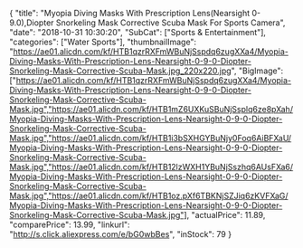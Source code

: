 {
	"title": "Myopia Diving Masks With Prescription Lens(Nearsight 0-9.0),Diopter Snorkeling Mask Corrective Scuba Mask For Sports Camera",
	"date": "2018-10-31 10:30:20",
	"SubCat": ["Sports & Entertainment"],
	"categories": ["Water Sports"],
	"thumbnailImage": "https://ae01.alicdn.com/kf/HTB1qzrRXFmWBuNjSspdq6zugXXa4/Myopia-Diving-Masks-With-Prescription-Lens-Nearsight-0-9-0-Diopter-Snorkeling-Mask-Corrective-Scuba-Mask.jpg_220x220.jpg",
	"BigImage": ["https://ae01.alicdn.com/kf/HTB1qzrRXFmWBuNjSspdq6zugXXa4/Myopia-Diving-Masks-With-Prescription-Lens-Nearsight-0-9-0-Diopter-Snorkeling-Mask-Corrective-Scuba-Mask.jpg","https://ae01.alicdn.com/kf/HTB1mZ6UXKuSBuNjSsplq6ze8pXah/Myopia-Diving-Masks-With-Prescription-Lens-Nearsight-0-9-0-Diopter-Snorkeling-Mask-Corrective-Scuba-Mask.jpg","https://ae01.alicdn.com/kf/HTB1i3bSXHGYBuNjy0Foq6AiBFXaU/Myopia-Diving-Masks-With-Prescription-Lens-Nearsight-0-9-0-Diopter-Snorkeling-Mask-Corrective-Scuba-Mask.jpg","https://ae01.alicdn.com/kf/HTB12lzWXH1YBuNjSszhq6AUsFXa6/Myopia-Diving-Masks-With-Prescription-Lens-Nearsight-0-9-0-Diopter-Snorkeling-Mask-Corrective-Scuba-Mask.jpg","https://ae01.alicdn.com/kf/HTB1oz.pXf6TBKNjSZJiq6zKVFXaG/Myopia-Diving-Masks-With-Prescription-Lens-Nearsight-0-9-0-Diopter-Snorkeling-Mask-Corrective-Scuba-Mask.jpg"],
	"actualPrice": 11.89,
	"comparePrice": 13.99,
	"linkurl": "http://s.click.aliexpress.com/e/bG0wbBes",
	"inStock": 79
}
